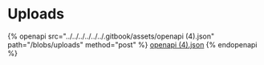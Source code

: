 # Uploads

{% openapi src="../../../../../../.gitbook/assets/openapi (4).json" path="/blobs/uploads" method="post" %}
[openapi (4).json](<../../../../../../.gitbook/assets/openapi (4).json>)
{% endopenapi %}
